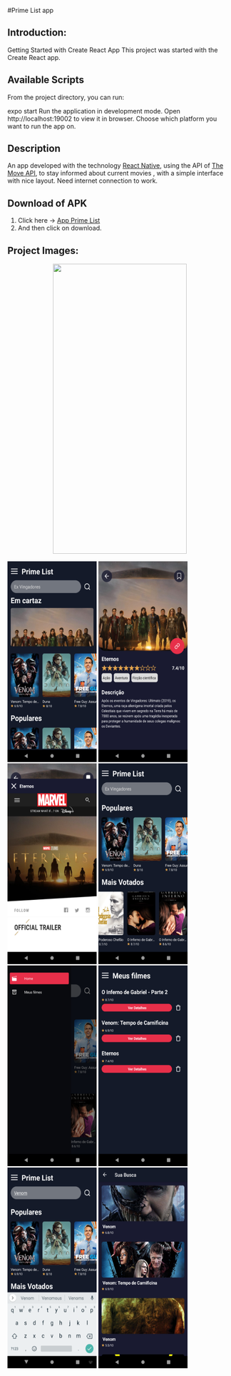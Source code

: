 #Prime List app

## Introduction:

Getting Started with Create React App
This project was started with the Create React app.

## Available Scripts
From the project directory, you can run:

expo start
Run the application in development mode.
Open http://localhost:19002 to view it in browser.
Choose which platform you want to run the app on.

## Description
An app developed with the technology [React Native](https://reactnative.dev), using the API of [The Move API](https://www.themoviedb.org/), to stay informed about current movies , with a simple interface with nice layout. Need internet connection to work.

## Download of APK
1. Click here -> [App Prime List](https://drive.google.com/file/d/1J8u76mLWh7IbgK3xnqaGyQd4F-_ZO8LQ/view?usp=sharing)
2. And then click on download.


## Project Images:
<p align="center">
<img width="300" height="650" src="src/assets/home.gif">
</p>
<p align="flex">
  <img width="200" height="450" margin="4px" src="src/assets/Screenshot_1636065703.png">
  <img width="200" height="450" margin="4px" src="src/assets/Screenshot_1636065711.png">
  <img width="200" height="450" margin="4px" src="src/assets/Screenshot_1636065727.png">
  <img width="200" height="450" margin="4px" src="src/assets/Screenshot_1636065746.png">
   <img width="200" height="450" margin="4px" src="src/assets/Screenshot_1636065750.png">
   <img width="200" height="450" margin="4px" src="src/assets/Screenshot_1636065756.png">
   <img width="200" height="450" margin="4px" src="src/assets/Screenshot_1636065918.png">
   <img width="200" height="450" margin="4px" src="src/assets/Screenshot_1636065816.png">
</p>
